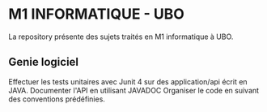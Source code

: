 # M1 INFORMATIQUE - UBO 

La repository présente des sujets traités en M1 informatique à UBO. 

## Genie logiciel

Effectuer les tests unitaires avec Junit 4 sur des application/api écrit en JAVA.
Documenter l'API en utilisant JAVADOC
Organiser le code en suivant des conventions prédéfinies.  